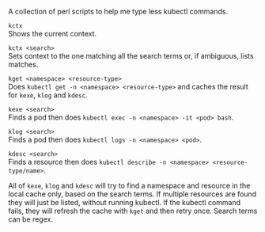 A collection of perl scripts to help me type less kubectl commands.

`kctx`  
Shows the current context.

`kctx <search>`  
Sets context to the one matching all the search terms or, if ambiguous, lists matches.

`kget <namespace> <resource-type>`  
Does `kubectl get -n <namespace> <resource-type>` and caches the result for `kexe`, `klog` and `kdesc`.

`kexe <search>`  
Finds a pod then does `kubectl exec -n <namespace> -it <pod> bash`.

`klog <search>`  
Finds a pod then does `kubectl logs -n <namespace> <pod>`.

`kdesc <search>`  
Finds a resource then does `kubectl describe -n <namespace> <resource-type/name>`.

All of `kexe`, `klog` and `kdesc` will try to find a namespace and resource in the local cache only, based on the search terms.
If multiple resources are found they will just be listed, without running kubectl.
If the kubectl command fails, they will refresh the cache with `kget` and then retry once.
Search terms can be regex.